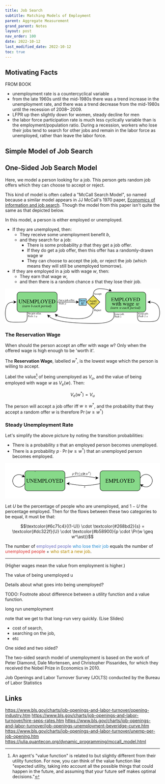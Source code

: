 ```yaml
---
title: Job Search
subtitle: Matching Models of Employment
parent: Aggregate Measurement
grand_parent: Notes
layout: post
nav_order: 100
date: 2022-10-12
last_modified_date: 2022-10-12
toc: true
---
```


<!--
## Definitions

Amply Covered in https://www.rmwinslow.com/3102/measurement-labor.html
Well, maybe not the vacancy rate



vacancy rate, the participation rate, and the employment/popula-
tion ratio.
-->





## Motivating Facts


FROM BOOK
- unemployment rate is a countercyclical variable
- from the late 1960s until the mid-1980s there was a trend increase in the unemployment rate, and there was a trend decrease from the mid-1980s until the recession of 2008– 2009.
- LFPR up then slightly down for women, steady decline for men
- the labor force participation rate is much less cyclically variable than is the employment/population ratio. During a recession, workers who lose their jobs tend to search for other jobs and remain in the labor force as unemployed, rather than leave the labor force. 





## Simple Model of Job Search


<!--
In Adv Labor (ECON 4538), Textbook is ars Ljungqvist and Thomas Sargent, Recursive Macroeconomic Theory (3rd edition)

Week 2
 Introduction of Search Models of the Labor Market
  LS ch 6
  "The chapter studies ideas introduced in two important papers by McCall (1970) and Jovanovic (1979a). These
papers differ in the search technologies with which they confront an unemployed
worker.1 We also study a related model of occupational choice by Neal (1999).
"


Week 14
 Equilibrium Search and Matching (if time permits)
 Mortensen & Pissarides (1994)

(Similar to two-sided model in Williamson)

-->



## One-Sided Job Search Model

Here, we model a person looking for a job. 
This person gets random job offers which they can choose to accept or reject. 

<aside markdown="block">
This kind of model is often called a "McCall Search Model", so named because a similar model appears in JJ McCall's 1970 paper, 
<a href="https://educnet.enpc.fr/pluginfile.php/29349/mod_resource/content/1/Mc%20Call_1970.pdf">Economics of information and job search</a>.
Though the model from this paper isn't quite the same as that depicted below.
</aside>

In this model, a person is either employed or unemployed.
- If they are unemployed, then:
    - They receive some unemployment benefit $b$,
    - and they search for a job:
        - There is some probability $p$ that they get a job offer.
        - If they do get a job offer, then this offer has a randomly-drawn wage $w$
        - They can choose to accept the job, or reject the job (which means they will still be unemployed tomorrow).
- If they are employed in a job with wage $w$, then:
    - They earn that wage $w$,
    - and then there is a random chance $s$ that they lose their job.

![A flowchart diagram depicting how a person in this McCall model moves from state to state.](img-jobsearch-McCall-flowchart.png)

### The Reservation Wage

When should the person accept an offer with wage $w$? 
Only when the offered wage is high enough to be 'worth it'.

The **Reservation Wage**, labelled $w^\ast$, is the lowest wage which the person is willing to accept.

Label the value[^valuefunction] of being unemployed as $V_u$,
and the value of being employed with wage $w$ as $V_e(w)$.
Then:

[^valuefunction]: An agent's "value function" is related to but slightly different from their utility function. For now, you can think of the value function like "expected utility, taking into account all the possible things that could happen in the future, and assuming that your future self makes optimal decisions." 

$$V_e(w^\ast) = V_u$$

The person will accept a job offer iff $w \geq w^\ast$,
and the probability that they accept a random offer $w$
is therefore $\Pr(w \geq w^\ast)$


### Steady Unemployment Rate

Let's simplify the above picture by noting the transition probabilities:

- There is a probability $s$ that an employed person becomes unemployed.
- There is a probability $p \cdot \Pr(w \geq w^\ast)$ that an unemployed person becomes employed.

![A flowchart diagram depicting a simplified 'lake' model of unemployment.](img-jobsearch-lakes.png)


Let $U$ be the percentage of people who are unemployed, 
and $1-U$ the percentage employed.
Then for the flows between these two categories to be equal, it must be that:

<!--$$\text{Employed} \to \text{Unemployed} = \text{Unemployed} \to \text{Employed}$$-->

$$\textcolor{#6c71c4}{(1-U)} \cdot \textcolor{#268bd2}{s} = \textcolor{#dc322f}{U} \cdot \textcolor{#b58900}{p \cdot \Pr(w \geq w^\ast)}$$

The number of  <span style="color:#6c71c4">employed people</span> 
<span style="color:#268bd2">who lose their job</span> equals 
the number of <span style="color:#dc322f">unemployed people</span> + 
<span style="color:#b58900">who start a new job</span>.

<!--TODO: Needs citation or graph/-->




---

(Higher wages mean the value from employment is higher.)

The value of being unemployed u

Details about what goes into being unemployed?


<!--
- Value of being employed with wage $w$ is $V_e(w)$
- Value of being unemployed is $V_u$
- Probability of job offer if unemployed is $p$
- Separation rate $s$
- Reservation wage $w^\ast$
- Unemployment benefit $b$

- Fraction of unemployed workers is $U$
- Fraction of employed workers is $E$
-->






TODO: Footnote about difference between a utility function and a value function.


long run unemployment

note that we get to that long-run very quickly. (Lise Slides)




- cost of search, 
- searching on the job, 
- etc





One sided and two sided?

The two-sided search model of unemployment is based on the work of Peter
Diamond, Dale Mortensen, and Christopher Pissarides, for which they received the
Nobel Prize in Economics in 2010. 


Job Openings and Labor Turnover Survey (JOLTS) conducted by the Bureau of
Labor Statistics








## Links

https://www.bls.gov/charts/job-openings-and-labor-turnover/opening-industry.htm
https://www.bls.gov/charts/job-openings-and-labor-turnover/hire-seps-rates.htm
https://www.bls.gov/charts/job-openings-and-labor-turnover/job-openings-unemployment-beveridge-curve.htm
https://www.bls.gov/charts/job-openings-and-labor-turnover/unemp-per-job-opening.htm
https://julia.quantecon.org/dynamic_programming/mccall_model.html





